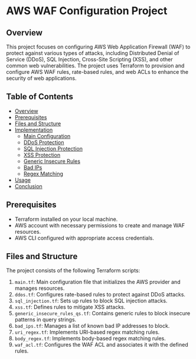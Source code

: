# AWS WAF Configuration Project

## Overview

This project focuses on configuring AWS Web Application Firewall (WAF) to protect against various types of attacks, including Distributed Denial of Service (DDoS), SQL Injection, Cross-Site Scripting (XSS), and other common web vulnerabilities. The project uses Terraform to provision and configure AWS WAF rules, rate-based rules, and web ACLs to enhance the security of web applications.

## Table of Contents

- [Overview](#overview)
- [Prerequisites](#prerequisites)
- [Files and Structure](#files-and-structure)
- [Implementation](#implementation)
  - [Main Configuration](#main-configuration)
  - [DDoS Protection](#ddos-protection)
  - [SQL Injection Protection](#sql-injection-protection)
  - [XSS Protection](#xss-protection)
  - [Generic Insecure Rules](#generic-insecure-rules)
  - [Bad IPs](#bad-ips)
  - [Regex Matching](#regex-matching)
- [Usage](#usage)
- [Conclusion](#conclusion)

## Prerequisites

- Terraform installed on your local machine.
- AWS account with necessary permissions to create and manage WAF resources.
- AWS CLI configured with appropriate access credentials.

## Files and Structure

The project consists of the following Terraform scripts:

1. `main.tf`: Main configuration file that initializes the AWS provider and manages resources.
2. `ddos.tf`: Configures rate-based rules to protect against DDoS attacks.
3. `sql_injection.tf`: Sets up rules to block SQL injection attacks.
4. `xss.tf`: Defines rules to mitigate XSS attacks.
5. `generic_insecure_rules_qs.tf`: Contains generic rules to block insecure patterns in query strings.
6. `bad_ips.tf`: Manages a list of known bad IP addresses to block.
7. `uri_regex.tf`: Implements URI-based regex matching rules.
8. `body_regex.tf`: Implements body-based regex matching rules.
9. `waf_acl.tf`: Configures the WAF ACL and associates it with the defined rules.
